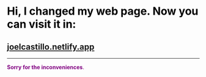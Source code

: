
<!-- # <span style="color: #ff6347;">🚨 ¡Nuestra Página se Ha Mudado! 🚨</span> -->
# <span style="color: #000000;">  Hi, I changed my web page. Now you can visit it in: </span>

## [joelcastillo.netlify.app](https://joelcastillo.netlify.app)
 
---
<span style="color: #800080">**Sorry for the inconveniences**.</span>

<!-- > <span style="color: #800080;">*"¡Siempre es un placer mejorar para ustedes!"*</span> 💙 ## 🌐 **[joelcastillo.netlify.app](joelcastillo.netlify.app)** 🌐  -->
